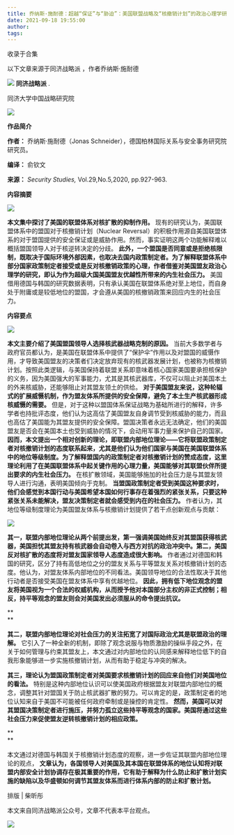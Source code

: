 ```yaml
---
title: 乔纳斯·施耐德：超越“保证”与“胁迫”：美国联盟战略及“核撤销计划”的政治心理学研究
date: 2021-09-18 19:55:00
author: 
tags: 
---
```



收录于合集

以下文章来源于同济战略派 ，作者乔纳斯·施耐德

![](/images/521/2.png) **同济战略派** .

同济大学中国战略研究院

![](/images/521/3.gif)  
  

**作品简介**

  

 **作者：** 乔纳斯·施耐德（Jonas Schneider），德国柏林国际关系与安全事务研究院研究员。

 **编译：** 俞钦文

 **来源：** _Security Studies,_ Vol.29,No.5,2020, pp.927-963.

  

 **内容摘要**

  

![](/images/521/4.png)

  

 **本文集中探讨了美国的联盟体系对核扩散的抑制作用。** 现有的研究认为，美国联盟体系中的盟国对于核撤销计划（Nuclear
Reversal）的积极作用源自美国联盟体系的对于盟国提供的安全保证或是威胁作用。然而，事实证明这两个功能解释难以概括盟国领导人对于核逆转决定的分歧。
**此外，一个盟国是否同意或是拒绝核限制，既取决于国际环境外部因素，也取决去国内政策制定者。为了解释联盟体系中部分国家政策制定者接受或是反对核撤销政策的心理，作者借鉴对美国盟友政治心理学的研究，即认为作为超级大国美国盟友优越性所带来的内生社会压力。**
美国借用德国与韩国的研究数据表明，只有承认美国在联盟体系绝对至上地位，而自身处于附庸或是较低地位的盟国，才会遵从美国的核撤销政策来回应内生的社会压力。

  

 **内容要点**

  

![](/images/521/5.png)

  

 **本文主要介绍了美国盟国领导人选择核武器战略克制的原因。**
当前大多数学者与政府官员都认为，是美国在联盟体系中提供了“保护伞”作用以及对盟国的威慑作用，才导致美国盟友的决策者们决定放弃现有的核武器发展计划，也被称为核撤销计划。按照此类逻辑，与美国保持着联盟关系即意味着核心国家美国要承担核保护的义务，因为美国强大的军事能力，尤其是其核武器库，不仅可以阻止对美国本土的外来核威胁，还能够阻止对其盟友领土的供给。
**对于美国盟友来说，这种轮辐式的扩展威慑机制，作为盟友体系所提供的安全保障，避免了本土生产核武器形成核威慑的需要。**
但是，对于这种以盟国体系保证战略为基础所进行的解释，许多学者也持批评态度，他们认为这高估了美国盟友自身调节受到核威胁的能力，而且也高估了美国能为其盟友提供的安全保障。盟国决策者永远无法确定，他们的美国盟友是否会在美国本土也受到威胁的情况下，会动用军事力量来保护自己的国家。
**因而，本文提出一个相对创新的理论，即联盟内部地位理论——它将联盟政策制定者对核撤销计划的态度联系起来，尤其是他们认为他们国家与美国在美国联盟体系中的地位等级制度。为了解释盟国内的政策制定者对核撤销计划的赞成态度，这里理论利用了在美国联盟体系中起关键作用的心理力量，美国能够对其联盟伙伴所提出要求的内生社会压力。**
在核扩散领域，美国能够施加的社会压力是与其盟友领导人进行沟通，表明美国倾向于克制。
**当盟国政策制定者受到美国这种要求时，他们会感觉到本国行动与美国希望本国如何行事存在着强烈的紧张关系，只要这种紧张关系未能解决，盟友决策制定者就会感受到内在的社会压力。**
作者认为，其地位等级制度理论为美国盟友体系与核撤销计划提供了若干点创新观点与贡献：

  

![](/images/521/6.png)

  

**其一，联盟内部地位理论从两个前提出发，第一强调美国始终反对其盟国获得核武器，美国担忧其盟友持有核武器会自动卷入与西方对抗的政治冲突中。第二，美国反对核扩散的态度将对盟友国家领导人态度造成很大影响。**
作者通过对德国和韩国的研究，区分了持有高低地位之分的盟友关系与平等盟友关系对核撤销计划的态度。他认为，对盟友体系内部地位的不同看法。美国领导地位的合法性取决于其他行动者是否接受美国在盟友体系中享有优越地位。
**因此，拥有低下地位观念的盟友将美国视为一个合法的权威机构，从而授予他对本国部分主权的非正式控制；相反，持平等观念的盟友则会对美国发出必须服从的命令提出抗议。**

 **  
**

 **其二，联盟内部地位理论对社会压力的关注拓宽了对国际政治尤其是联盟政治的理解。**
它引入了一种全新的机制，即除了观念说服与物质激励的操纵手段之外，在关于如何管理与约束其盟友上，本文通过对内部地位的认同感来解释地位低下的自我形象能够进一步实施核撤销计划，从而有助于稳定与冲突的解决。

  

 **其三，理论认为盟国政策制定者对美国要求核撤销计划的回应来自他们对美国地位的看法。**
特别是这种内部地位认识可以使美国政府根据盟友对联盟内部地位的概念，调整其针对盟国关于防止核武器扩散的努力。可以肯定的是，政策制定者的地位认知来自于美国不可能被任何政府牵制或是操控的肯定性。
**然而，美国可以对其盟国决策制定者进行施压，并努力孤立这些持平等观念的国家。美国将通过这些社会压力来促使盟友逆转核撤销计划的相应政策。**

 **  
**

本文通过对德国与韩国关于核撤销计划态度的观察，进一步佐证其联盟内部地位理论的观点，
**文章认为，各国领导人对美国及其本国在联盟体系的地位认知将对联盟内部安全计划协调存在极其重要的作用，它有助于解释为什么防止和扩散计划实施的缺陷以及华盛顿如何调节其盟友体系而进行体系内部的防止和扩散计划。**

  

排版 | 柴昕彤

本文来自同济战略派公众号，文章不代表本平台观点。

![](/images/521/7.gif)


